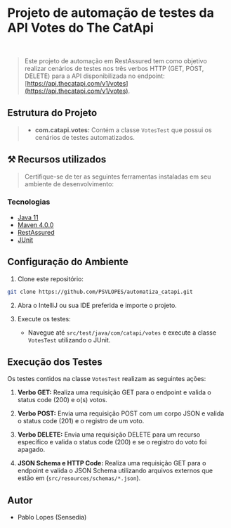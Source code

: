 # Projeto de automação de testes da API Votes do The CatApi
&nbsp;
>Este projeto de automação em RestAssured tem como objetivo realizar cenários de testes nos três verbos HTTP (GET, POST, DELETE) para a API disponibilizada no endpoint: [https://api.thecatapi.com/v1/votes](https://api.thecatapi.com/v1/votes).

## Estrutura do Projeto

>- **com.catapi.votes:** Contém a classe `VotesTest` que possui os cenários de testes automatizados.

## ⚒️ Recursos utilizados

>Certifique-se de ter as seguintes ferramentas instaladas em seu ambiente de desenvolvimento:
### Tecnologias
- [Java 11](https://www.java.com/)
- [Maven 4.0.0](https://maven.apache.org/ "Maven")
- [RestAssured](https://rest-assured.io/)
- [JUnit](https://junit.org/)

## Configuração do Ambiente

1. Clone este repositório:

```bash
git clone https://github.com/PSVLOPES/automatiza_catapi.git
```

2. Abra o IntelliJ ou sua IDE preferida e importe o projeto.
   

3. Execute os testes:

   - Navegue até `src/test/java/com/catapi/votes` e execute a classe `VotesTest` utilizando o JUnit.

## Execução dos Testes

Os testes contidos na classe `VotesTest` realizam as seguintes ações:

1. **Verbo GET:** Realiza uma requisição GET para o endpoint e valida o status code (200) e o(s) votos.

2. **Verbo POST:** Envia uma requisição POST com um corpo JSON e valida o status code (201) e o registro de um voto.

3. **Verbo DELETE:** Envia uma requisição DELETE para um recurso específico e valida o status code (200) e se o registro do voto foi apagado.

4. **JSON Schema e HTTP Code:** Realiza uma requisição GET para o endpoint e valida o JSON Schema utilizando arquivos externos que estão em (`src/resources/schemas/*.json`).


## Autor

- Pablo Lopes (Sensedia)

